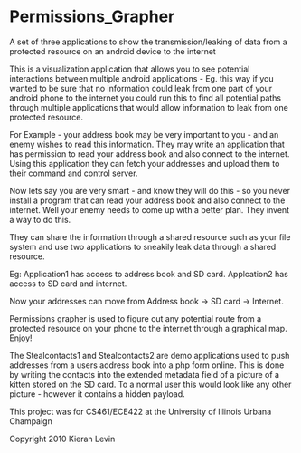 Permissions_Grapher
===================
A set of three applications to show the transmission/leaking of data from a protected resource on an android device to the internet



This is a visualization application that allows you to see potential interactions 
between multiple android applications - Eg. this way if you wanted to be sure that 
no information could leak from one part of your android phone to the internet 
you could run this to find all potential paths through multiple applications that 
would allow information to leak from one protected resource. 

For Example - your address book may be very important to you - and an enemy 
wishes to read this information. They may write an application that has 
permission to read your address book and also connect to the internet. 
Using this application they can fetch your addresses and upload them to 
their command and control server. 

Now lets say you are very smart - and know they will do this - so you never 
install a program that can read your address book and also connect to the internet.
Well your enemy needs to come up with a better plan. They invent a way to do this. 

They can share the information through a shared resource such as your file system
and use two applications to sneakily leak data through a shared resource. 

Eg: 
Application1 has access to address book and SD card. 
Applcation2 has access to SD card and internet. 

Now your addresses can move from Address book -> SD card -> Internet.

Permissions grapher is used to figure out any potential route from a protected 
resource on your phone to the internet through a graphical map. Enjoy!

The Stealcontacts1 and Stealcontacts2 are demo applications used to push addresses from a users address book into a php form online. 
This is done by writing the contacts into the extended metadata field of a picture of a kitten stored on the SD card. To a normal user this would look like any other picture - however it contains a hidden payload. 

This project was for CS461/ECE422 at the University of Illinois Urbana Champaign

Copyright 2010 Kieran Levin 
